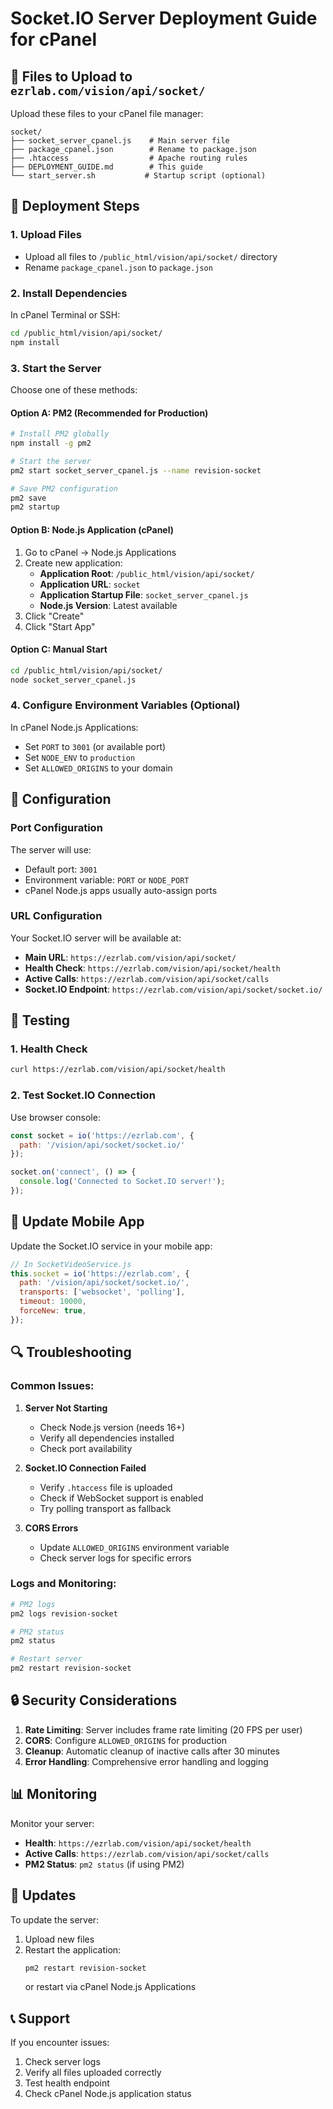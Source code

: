# Socket.IO Server Deployment Guide for cPanel

## 📁 Files to Upload to `ezrlab.com/vision/api/socket/`

Upload these files to your cPanel file manager:

```
socket/
├── socket_server_cpanel.js    # Main server file
├── package_cpanel.json        # Rename to package.json
├── .htaccess                  # Apache routing rules
├── DEPLOYMENT_GUIDE.md        # This guide
└── start_server.sh           # Startup script (optional)
```

## 🚀 Deployment Steps

### 1. Upload Files
- Upload all files to `/public_html/vision/api/socket/` directory
- Rename `package_cpanel.json` to `package.json`

### 2. Install Dependencies
In cPanel Terminal or SSH:
```bash
cd /public_html/vision/api/socket/
npm install
```

### 3. Start the Server
Choose one of these methods:

#### Option A: PM2 (Recommended for Production)
```bash
# Install PM2 globally
npm install -g pm2

# Start the server
pm2 start socket_server_cpanel.js --name revision-socket

# Save PM2 configuration
pm2 save
pm2 startup
```

#### Option B: Node.js Application (cPanel)
1. Go to cPanel → Node.js Applications
2. Create new application:
   - **Application Root**: `/public_html/vision/api/socket/`
   - **Application URL**: `socket`
   - **Application Startup File**: `socket_server_cpanel.js`
   - **Node.js Version**: Latest available
3. Click "Create"
4. Click "Start App"

#### Option C: Manual Start
```bash
cd /public_html/vision/api/socket/
node socket_server_cpanel.js
```

### 4. Configure Environment Variables (Optional)
In cPanel Node.js Applications:
- Set `PORT` to `3001` (or available port)
- Set `NODE_ENV` to `production`
- Set `ALLOWED_ORIGINS` to your domain

## 🔧 Configuration

### Port Configuration
The server will use:
- Default port: `3001`
- Environment variable: `PORT` or `NODE_PORT`
- cPanel Node.js apps usually auto-assign ports

### URL Configuration
Your Socket.IO server will be available at:
- **Main URL**: `https://ezrlab.com/vision/api/socket/`
- **Health Check**: `https://ezrlab.com/vision/api/socket/health`
- **Active Calls**: `https://ezrlab.com/vision/api/socket/calls`
- **Socket.IO Endpoint**: `https://ezrlab.com/vision/api/socket/socket.io/`

## 🧪 Testing

### 1. Health Check
```bash
curl https://ezrlab.com/vision/api/socket/health
```

### 2. Test Socket.IO Connection
Use browser console:
```javascript
const socket = io('https://ezrlab.com', {
  path: '/vision/api/socket/socket.io/'
});

socket.on('connect', () => {
  console.log('Connected to Socket.IO server!');
});
```

## 📱 Update Mobile App

Update the Socket.IO service in your mobile app:
```javascript
// In SocketVideoService.js
this.socket = io('https://ezrlab.com', {
  path: '/vision/api/socket/socket.io/',
  transports: ['websocket', 'polling'],
  timeout: 10000,
  forceNew: true,
});
```

## 🔍 Troubleshooting

### Common Issues:

1. **Server Not Starting**
   - Check Node.js version (needs 16+)
   - Verify all dependencies installed
   - Check port availability

2. **Socket.IO Connection Failed**
   - Verify `.htaccess` file is uploaded
   - Check if WebSocket support is enabled
   - Try polling transport as fallback

3. **CORS Errors**
   - Update `ALLOWED_ORIGINS` environment variable
   - Check server logs for specific errors

### Logs and Monitoring:
```bash
# PM2 logs
pm2 logs revision-socket

# PM2 status
pm2 status

# Restart server
pm2 restart revision-socket
```

## 🔒 Security Considerations

1. **Rate Limiting**: Server includes frame rate limiting (20 FPS per user)
2. **CORS**: Configure `ALLOWED_ORIGINS` for production
3. **Cleanup**: Automatic cleanup of inactive calls after 30 minutes
4. **Error Handling**: Comprehensive error handling and logging

## 📊 Monitoring

Monitor your server:
- **Health**: `https://ezrlab.com/vision/api/socket/health`
- **Active Calls**: `https://ezrlab.com/vision/api/socket/calls`
- **PM2 Status**: `pm2 status` (if using PM2)

## 🔄 Updates

To update the server:
1. Upload new files
2. Restart the application:
   ```bash
   pm2 restart revision-socket
   ```
   or restart via cPanel Node.js Applications

## 📞 Support

If you encounter issues:
1. Check server logs
2. Verify all files uploaded correctly
3. Test health endpoint
4. Check cPanel Node.js application status
